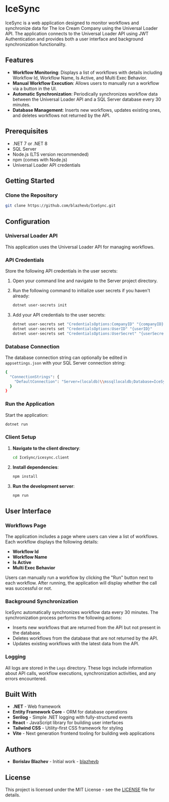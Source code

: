 # IceSync

IceSync is a web application designed to monitor workflows and synchronize data for The Ice Cream Company using the Universal Loader API. The application connects to the Universal Loader API using JWT Authentication and provides both a user interface and background synchronization functionality.

## Features

- **Workflow Monitoring**: Displays a list of workflows with details including Workflow Id, Workflow Name, Is Active, and Multi Exec Behavior.
- **Manual Workflow Execution**: Allows users to manually run a workflow via a button in the UI.
- **Automatic Synchronization**: Periodically synchronizes workflow data between the Universal Loader API and a SQL Server database every 30 minutes.
- **Database Management**: Inserts new workflows, updates existing ones, and deletes workflows not returned by the API.

## Prerequisites

- .NET 7 or .NET 8
- SQL Server
- Node.js (LTS version recommended)
- npm (comes with Node.js)
- Universal Loader API credentials

## Getting Started

### Clone the Repository

```sh
git clone https://github.com/blazhevb/IceSync.git
```
## Configuration

### Universal Loader API
This application uses the Universal Loader API for managing workflows.

### API Credentials

Store the following API credentials in the user secrets:

1. Open your command line and navigate to the Server project directory.

2. Run the following command to initialize user secrets if you haven't already:

    ```sh
    dotnet user-secrets init
    ```

3. Add your API credentials to the user secrets:

    ```sh
    dotnet user-secrets set "CredentialsOptions:CompanyID" "{companyID}"
    dotnet user-secrets set "CredentialsOptions:UserID" "{userID}"
    dotnet user-secrets set "CredentialsOptions:UserSecret" "{userSecret}"
    ```

### Database Connection

The database connection string can optionally be edited in `appsettings.json` with your SQL Server connection string:

```sh
{
  "ConnectionStrings": {
    "DefaultConnection": "Server=(localdb)\\mssqllocaldb;Database=IceSyncDb;Trusted_Connection=True;MultipleActiveResultSets=true"
  }
}
```
### Run the Application

Start the application:

```sh
dotnet run
```
### Client Setup

1. **Navigate to the client directory**:

    ```sh
    cd IceSync/icesync.client
    ```

2. **Install dependencies**:

    ```sh
    npm install
    ```

3. **Run the development server**:

    ```sh
    npm run
    ```
## User Interface

### Workflows Page

The application includes a page where users can view a list of workflows. Each workflow displays the following details:

- **Workflow Id**
- **Workflow Name**
- **Is Active**
- **Multi Exec Behavior**

Users can manually run a workflow by clicking the "Run" button next to each workflow. After running, the application will display whether the call was successful or not.

### Background Synchronization

IceSync automatically synchronizes workflow data every 30 minutes. The synchronization process performs the following actions:

- Inserts new workflows that are returned from the API but not present in the database.
- Deletes workflows from the database that are not returned by the API.
- Updates existing workflows with the latest data from the API.

### Logging

All logs are stored in the `Logs` directory. These logs include information about API calls, workflow executions, synchronization activities, and any errors encountered.

## Built With

- **.NET** - Web framework
- **Entity Framework Core** - ORM for database operations
- **Serilog** - Simple .NET logging with fully-structured events
- **React** - JavaScript library for building user interfaces
- **Tailwind CSS** - Utility-first CSS framework for styling
- **Vite** - Next generation frontend tooling for building web applications

## Authors

- **Borislav Blazhev** - Initial work - [blazhevb](https://github.com/blazhevb)

## License

This project is licensed under the MIT License - see the [LICENSE](LICENSE) file for details.

